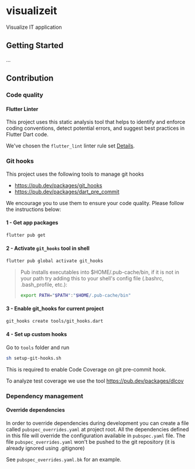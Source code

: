 # visualizeit

Visualize IT application

## Getting Started

...

## Contribution

### Code quality

#### Flutter Linter
This project uses this static analysis tool that helps to identify and enforce coding conventions, detect potential errors, and suggest best practices in Flutter Dart code.

We've chosen the `flutter_lint` linter rule set [Details](https://dart.dev/tools/linter-rules).



### Git hooks

This project uses the following tools to manage git hooks
* https://pub.dev/packages/git_hooks
* https://pub.dev/packages/dart_pre_commit

We encourage you to use them to ensure your code quality. Please follow the instructions below: 

#### 1 - Get app packages
```bash
flutter pub get
```

#### 2 - Activate `git_hooks` tool in shell
```bash
flutter pub global activate git_hooks
```

> Pub installs executables into $HOME/.pub-cache/bin, if it is not in your path
> try adding this to your shell's config file (.bashrc, .bash_profile, etc.):
> ```bash
> export PATH="$PATH":"$HOME/.pub-cache/bin"
> ```

#### 3 - Enable git_hooks for current project
```bash
git_hooks create tools/git_hooks.dart
```

#### 4 - Set up custom hooks
Go to `tools` folder and run

```bash
sh setup-git-hooks.sh
```

This is required to enable Code Coverage on git pre-commit hook.

To analyze test coverage we use the tool https://pub.dev/packages/dlcov

### Dependency management

#### Override dependencies

In order to override dependencies during development you can create a file called
`pubspec_overrides.yaml` at project root. All the dependencies defined in this file will override
the configuration available in `pubspec.yaml` file.
The file `pubspec_overrides.yaml` won't be pushed to the git repository (it is already ignored using
.gitignore)

See `pubspec_overrides.yaml.bk` for an example.